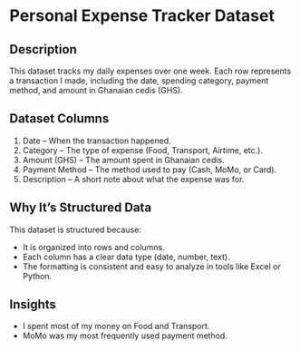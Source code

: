 # Personal Expense Tracker Dataset

## Description
This dataset tracks my daily expenses over one week. Each row represents a transaction I made, including the date, spending category, payment method, and amount in Ghanaian cedis (GHS).

## Dataset Columns
1. Date – When the transaction happened.  
2. Category – The type of expense (Food, Transport, Airtime, etc.).  
3. Amount (GHS) – The amount spent in Ghanaian cedis.  
4. Payment Method – The method used to pay (Cash, MoMo, or Card).  
5. Description – A short note about what the expense was for.

## Why It’s Structured Data
This dataset is structured because:
- It is organized into rows and columns.  
- Each column has a clear data type (date, number, text).  
- The formatting is consistent and easy to analyze in tools like Excel or Python.

## Insights
- I spent most of my money on Food and Transport.  
- MoMo was my most frequently used payment method.  
